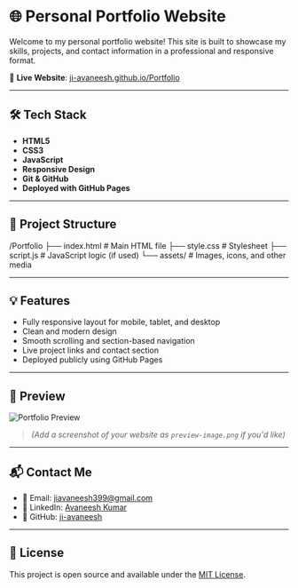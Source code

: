 # 🌐 Personal Portfolio Website

Welcome to my personal portfolio website! This site is built to showcase my skills, projects, and contact information in a professional and responsive format.

🔗 **Live Website**: [ji-avaneesh.github.io/Portfolio](https://ji-avaneesh.github.io/Portfolio/)

---

## 🛠️ Tech Stack

- **HTML5**
- **CSS3**
- **JavaScript**
- **Responsive Design**
- **Git & GitHub**
- **Deployed with GitHub Pages**

---

## 📂 Project Structure

/Portfolio
├── index.html # Main HTML file
├── style.css # Stylesheet
├── script.js # JavaScript logic (if used)
└── assets/ # Images, icons, and other media

---

## 💡 Features

- Fully responsive layout for mobile, tablet, and desktop
- Clean and modern design
- Smooth scrolling and section-based navigation
- Live project links and contact section
- Deployed publicly using GitHub Pages

---

## 📸 Preview

![Portfolio Preview](preview-image.png)  
> *(Add a screenshot of your website as `preview-image.png` if you'd like)*

---

## 📬 Contact Me

- 📧 Email: [jiavaneesh399@gmail.com](mailto:jiavaneesh399@gmail.com)
- 💼 LinkedIn: [Avaneesh Kumar](https://www.linkedin.com/in/avaneesh-kumar-73296b14b)
- 🐙 GitHub: [ji-avaneesh](https://github.com/ji-avaneesh)

---

## 📌 License

This project is open source and available under the [MIT License](LICENSE).

